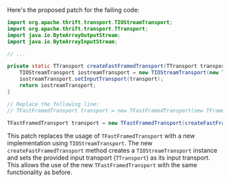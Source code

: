 Here's the proposed patch for the failing code:

```java
import org.apache.thrift.transport.TIOStreamTransport;
import org.apache.thrift.transport.TTransport;
import java.io.ByteArrayOutputStream;
import java.io.ByteArrayInputStream;

// ...

private static TTransport createFastFramedTransport(TTransport transport) {
    TIOStreamTransport iostreamTransport = new TIOStreamTransport(new TConfiguration(), new ByteArrayOutputStream());
    iostreamTransport.setInputTransport(transport);
    return iostreamTransport;
}

// Replace the following line:
// TFastFramedTransport transport = new TFastFramedTransport(new TFramedTransport(new TSocket(host, port)));

TFastFramedTransport transport = new TFastFramedTransport(createFastFramedTransport(new TSocket(host, port)));
```

This patch replaces the usage of `TFastFramedTransport` with a new implementation using `TIOStreamTransport`. The new `createFastFramedTransport` method creates a `TIOStreamTransport` instance and sets the provided input transport (`TTransport`) as its input transport. This allows the use of the new `TFastFramedTransport` with the same functionality as before.